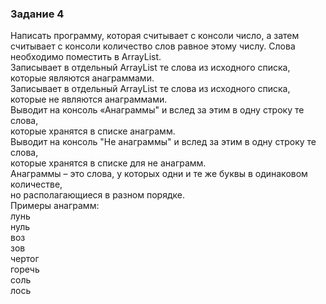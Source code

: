### Задание 4
Написать программу, которая считывает с консоли число, а затем считывает с консоли
количество слов равное этому числу. 
Слова необходимо поместить в ArrayList. </br>
Записывает в отдельный ArrayList те слова из исходного списка, 
которые являются анаграммами. </br>
Записывает в отдельный ArrayList те слова из исходного списка,  
которые не являются анаграммами. </br>
Выводит на консоль «Анаграммы" и вслед за этим в одну строку те слова,  
которые хранятся в списке анаграмм. </br>
Выводит на консоль "Не анаграммы" и вслед за этим в одну строку те слова,  
которые хранятся в списке для не анаграмм. </br>
Анаграммы – это слова, у которых одни и те же буквы в одинаковом количестве,  
но располагающиеся в разном порядке. </br>
Примеры анаграмм: </br>
лунь </br>
нуль </br>
воз </br>
зов </br>
чертог </br>
горечь </br>
соль </br>
лось </br>